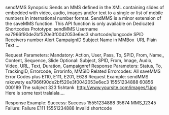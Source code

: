 sendMMS	
Synopsis: 
Sends an MMS defined in the XML containing slides of embedded with video, audio, images and/or text to a single or list of mobile numbers in international number format. SendMMS is a minor extension of the saveMMS function. This API function is only available on Dedicated Shortcodes
Prototype:
<REQUEST>
	<ACTION>sendMMS</ACTION>
	<USER>Username</USER>
	<PASS>ea7966f90de2bf520e3f0042053e6ec3</PASS>
	<FROM>shortcode/longcode</FROM>
	<SPID>SPID</SPID>
	<TO>Receivers number</TO>
<CAMPAIGNREF>Alert CampaignID</CAMPAIGNREF>
<SUBJECT>Subject </SUBJECT>
	<CONTENT>
		<NAME>Name in MMBox</NAME>
		<SEQUENCE>
			<SLIDE duration="Duration in seconds"> 
				<IMAGE>
					<URL>URL</URL>
				</IMAGE>
				<AUDIO >
					<URL>URL</URL>
				</AUDIO>
				<TEXT>
Plain Text
</TEXT>
			</SLIDE>
			<SLIDE>
			…
			</SLIDE>
		</SEQUENCE>
 	</CONTENT> 
</REQUEST>



Request Parameters: 
Mandatory: Action, User, Pass, To, SPID, From, Name,, Content, Sequence, Slide
Optional: Subject, SPID, From, Image, Audio, Video, URL, Text, Duration, Campaignref
Response Parameters:
	Status, To, TrackingID, Errorcode, Errorinfo, MMSID 
Related Errorcodes: 
All saveMMS Error Codes plus E110, E111, E201, E628
Request Example: 
<REQUEST>
<ACTION>sendMMS</ACTION>
<USER>rakowaty</USER>
<PASS>ea7966f90de2bf520e3f0042053e6ec3</PASS>
<TO>15551234888</TO>
<FROM>60856</FROM>
<SPID>000189</SPID>
<SUBJECT>The subject </SUBJECT>
<CAMPAIGNREF>323</CAMPAIGNREF>
<CONTENT>
<NAME>fishtank</NAME>
<SEQUENCE>
<SLIDE duration="5">
<IMAGE>
<URL>http://www.yoursite.com/images/1.jpg</URL>
</IMAGE>
<AUDIO>
<URL>http://www.yoursite.com/audio/1.mp3</URL>
</AUDIO>
<TEXT>Here is some text tralalala....</TEXT>
</SLIDE>
</SEQUENCE>
  	</CONTENT>
</REQUEST>



Response Example:
	Success:
<RESPONSE>
	<STATUS>Success</STATUS>
	<TO>15551234888</TO>
<MMSID>35674</MMSID>
	<TRACKINGID>MMS_12345</TRACKINGID>
</RESPONSE>
Failure:
<RESPONSE>
	<STATUS>Failure</STATUS>
	<ERRORCODE>E111</ERRORCODE>
	<TO>15551234888</TO>
	<ERRORINFO>Invalid shortcode</ERRORINFO>
</RESPONSE>
